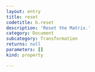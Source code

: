 ```yaml
---
layout: entry
title: reset
codetitle: b.reset
description: 'Reset the Matrix.'
category: Document
subcategory: Transformation
returns: null
parameters: []
kind: property

---
```

